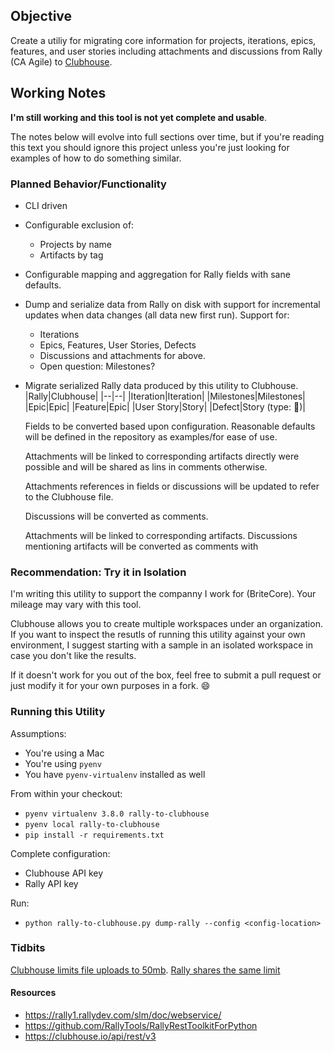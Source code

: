 ## Objective

Create a utiliy for migrating core information for projects, iterations, epics,
features, and user stories including attachments and discussions from Rally (CA Agile)
to [Clubhouse](https://clubhouse.io).

## Working Notes

**I'm still working and this tool is not yet complete and usable**.

The notes below will evolve into full sections over time, but if
you're reading this text you should ignore this project unless you're
just looking for examples of how to do something similar.

### Planned Behavior/Functionality

- CLI driven
- Configurable exclusion of:
  - Projects by name
  - Artifacts by tag
- Configurable mapping and aggregation for Rally fields with
  sane defaults.
- Dump and serialize data from Rally on disk with support for incremental updates
  when data changes (all data new first run). Support for:
  - Iterations
  - Epics, Features, User Stories, Defects
  - Discussions and attachments for above.
  - Open question: Milestones?
- Migrate serialized Rally data produced by this utility to Clubhouse.
  |Rally|Clubhouse|
  |--|--|
  |Iteration|Iteration|
  |Milestones|Milestones|
  |Epic|Epic|
  |Feature|Epic|
  |User Story|Story|
  |Defect|Story (type: :bug:)|

  Fields to be converted based upon configuration. Reasonable defaults
  will be defined in the repository as examples/for ease of use.

  Attachments will be linked to corresponding artifacts directly were
  possible and will be shared as lins in comments otherwise.

  Attachments references in fields or discussions will be updated to
  refer to the Clubhouse file.

  Discussions will be converted as comments.

  Attachments will be linked to corresponding artifacts. Discussions
  mentioning artifacts will be converted as comments with

### Recommendation: Try it in Isolation

I'm writing this utility to support the companny I work for (BriteCore).
Your mileage may vary with this tool.

Clubhouse allows you to create multiple workspaces under an organization.
If you want to inspect the resutls of running this utility against your own
environment, I suggest starting with a sample in an isolated workspace in case
you don't like the results.

If it doesn't work for you out of the box, feel free to submit a pull request
or just modify it for your own purposes in a fork. :smile:

### Running this Utility

Assumptions:

- You're using a Mac
- You're using `pyenv`
- You have `pyenv-virtualenv` installed as well

From within your checkout:

- `pyenv virtualenv 3.8.0 rally-to-clubhouse`
- `pyenv local rally-to-clubhouse`
- `pip install -r requirements.txt`

Complete configuration:

- Clubhouse API key
- Rally API key

Run:

- `python rally-to-clubhouse.py dump-rally --config <config-location>`

### Tidbits

[Clubhouse limits file uploads to 50mb](https://help.clubhouse.io/hc/en-us/articles/205268729-Upload-Files-to-a-Story#:~:text=The%20web%20app%20has%20a,at%20most%20380%20pixels%20high.).
[Rally shares the same limit](https://knowledge.broadcom.com/external/article/57524/rally-link-a-file-that-exceeds-max-allo.html#:~:text=A%20user%20has%20a%20file,maximum%20allowed%2050%20MB%20limit.)

#### Resources

- https://rally1.rallydev.com/slm/doc/webservice/
- https://github.com/RallyTools/RallyRestToolkitForPython
- https://clubhouse.io/api/rest/v3
